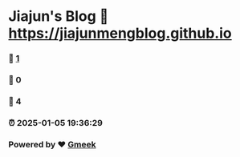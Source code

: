 # Jiajun's Blog :link: https://jiajunmengblog.github.io 
### :page_facing_up: [1](https://jiajunmengblog.github.io/tag.html) 
### :speech_balloon: 0 
### :hibiscus: 4 
### :alarm_clock: 2025-01-05 19:36:29 
### Powered by :heart: [Gmeek](https://github.com/Meekdai/Gmeek)
